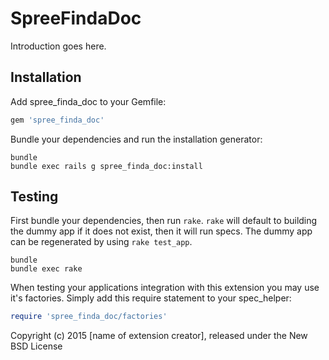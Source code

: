 SpreeFindaDoc
===============

Introduction goes here.

Installation
------------

Add spree_finda_doc to your Gemfile:

```ruby
gem 'spree_finda_doc'
```

Bundle your dependencies and run the installation generator:

```shell
bundle
bundle exec rails g spree_finda_doc:install
```

Testing
-------

First bundle your dependencies, then run `rake`. `rake` will default to building the dummy app if it does not exist, then it will run specs. The dummy app can be regenerated by using `rake test_app`.

```shell
bundle
bundle exec rake
```

When testing your applications integration with this extension you may use it's factories.
Simply add this require statement to your spec_helper:

```ruby
require 'spree_finda_doc/factories'
```

Copyright (c) 2015 [name of extension creator], released under the New BSD License
